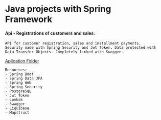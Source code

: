 # Java projects with Spring Framework

#### Api - Registrations of customers and sales:

    API for customer registration, sales and installment payments. Security made with Spring Security and Jwt Token. Data protected with Data Transfer Objects. Completely linked with Swagger.
    
  [Aplication Folder](https://github.com/thmsagc/spring/tree/main/Cadastros)
  
    Resources:
    - Spring Boot
    - Spring Data JPA
    - Spring Web
    - Spring Security
    - PostgreSQL
    - Jwt Token
    - Lombok
    - Swagger
    - Liquibase
    - Mapstruct
    

